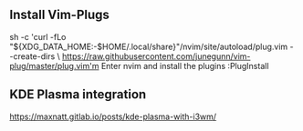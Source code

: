 ## Install Vim-Plugs

sh -c 'curl -fLo "${XDG_DATA_HOME:-$HOME/.local/share}"/nvim/site/autoload/plug.vim --create-dirs \ https://raw.githubusercontent.com/junegunn/vim-plug/master/plug.vim'm Enter nvim and install the plugins :PlugInstall

## KDE Plasma integration
https://maxnatt.gitlab.io/posts/kde-plasma-with-i3wm/

